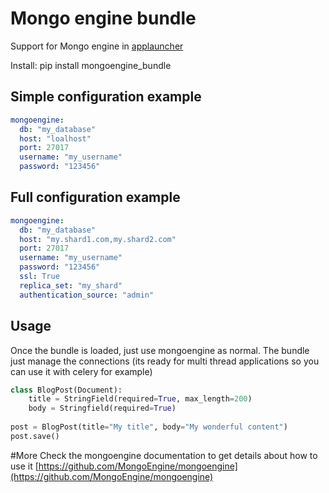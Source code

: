 # Mongo engine bundle

Support for Mongo engine in [applauncher](https://github.com/maxpowel/applauncher)

Install: pip install mongoengine_bundle

## Simple configuration example

```yml
mongoengine:
  db: "my_database"
  host: "loalhost"
  port: 27017
  username: "my_username"
  password: "123456"
```

## Full configuration example

```yml
mongoengine:
  db: "my_database"
  host: "my.shard1.com,my.shard2.com"
  port: 27017
  username: "my_username"
  password: "123456"
  ssl: True
  replica_set: "my_shard"
  authentication_source: "admin"
```

## Usage

Once the bundle is loaded, just use mongoengine as normal. The bundle just manage the connections (its ready for multi
thread applications so you can use it with celery for example)

```python
class BlogPost(Document):
    title = StringField(required=True, max_length=200)
    body = Stringfield(required=True)
    
post = BlogPost(title="My title", body="My wonderful content")
post.save()
```

#More
Check the mongoengine documentation to get details about how to use it
[https://github.com/MongoEngine/mongoengine](https://github.com/MongoEngine/mongoengine)
